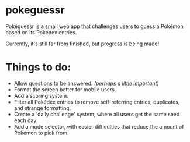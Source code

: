 # pokeguessr
Pokéguessr is a small web app that challenges users to guess a Pokémon based on its Pokédex entries.

Currently, it's still far from finished, but progress is being made!

# Things to do:
- Allow questions to be answered. *(perhaps a little important)*
- Format the screen better for mobile users.
- Add a scoring system.
- Filter all Pokédex entries to remove self-referring entries, duplicates, and strange formatting.
- Create a 'daily challenge' system, where all users get the same seed each day.
- Add a mode selector, with easier difficulties that reduce the amount of Pokémon to pick from.
